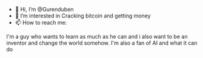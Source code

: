 - 👋 Hi, I’m @Gurenduben
- 👀 I’m interested in Cracking bitcoin and getting money
- 📫 How to reach me:

I'm a guy who wants to learn as much as he can and i also want to be an inventor and change the world somehow. I'm also a fan of AI and what it can do
